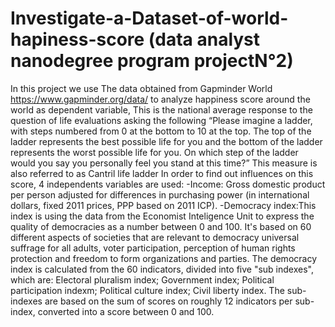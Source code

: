 # Investigate-a-Dataset-of-world-hapiness-score (data analyst nanodegree program projectN°2)
In this project we use The data obtained from Gapminder World https://www.gapminder.org/data/ to analyze happiness score around the world as dependent variable, This is the national average response to the question of life evaluations asking the following “Please imagine a ladder, with steps numbered from 0 at the bottom to 10 at the top. The top of the ladder represents the best possible life for you and the bottom of the ladder represents the worst possible life for you. On which step of the ladder would you say you personally feel you stand at this time?” This measure is also referred to as Cantril life ladder In order to find out influences on this score, 4 independents variables are used: -Income: Gross domestic product per person adjusted for differences in purchasing power (in international dollars, fixed 2011 prices, PPP based on 2011 ICP).  -Democracy index:This index is using the data from the Economist Inteligence Unit to express the quality of democracies as a number between 0 and 100. It's based on 60 different aspects of societies that are relevant to democracy universal suffrage for all adults, voter participation, perception of human rights protection and freedom to form organizations and parties. The democracy index is calculated from the 60 indicators, divided into five "sub indexes", which are:  Electoral pluralism index; Government index; Political participation indexm; Political culture index; Civil liberty index. The sub-indexes are based on the sum of scores on roughly 12 indicators per sub-index, converted into a score between 0 and 100.
